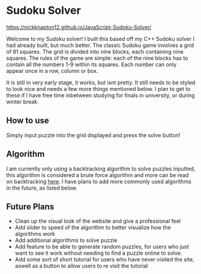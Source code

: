 # Sudoku Solver

https://nickknapton12.github.io/JavaScript-Sudoku-Solver/

Welcome to my Sudoku solver! I built this based off my C++ Sudoku solver I had already built, but much better. The classic Sudoku game involves a grid of 81 squares. The grid is divided into nine blocks, each containing nine squares. The rules of the game are simple: each of the nine blocks has to contain all the numbers 1-9 within its squares. Each number can only appear once in a row, column or box. 

It is still in very early stage, it works, but isnt pretty. It still needs to be styled to look nice and needs a few more things mentioned below. I plan to get to these if I have free time inbetween studying for finals in university, or during winter break.

## How to use

Simply input puzzle into the grid displayed and press the solve button!

## Algorithm

I am currently only using a backtracking algorithm to solve puzzles inputted, this algorithm is considered a brute force algorithm and more can be read on backtracking [here](https://en.wikipedia.org/wiki/Backtracking). I have plans to add more commonly used algorithms in the future, as listed below.

## Future Plans

- Clean up the visual look of the website and give a professional feel
- Add slider to speed of the algorithm to better visualize how the algorithms work
- Add additional algorithms to solve puzzle
- Add feature to be able to generate random puzzles, for users who just want to see it work without needing to find a puzzle online to solve.
- Add some sort of short tutorial for users who have never visited the site, aswell as a button to allow users to re visit the tutorial

